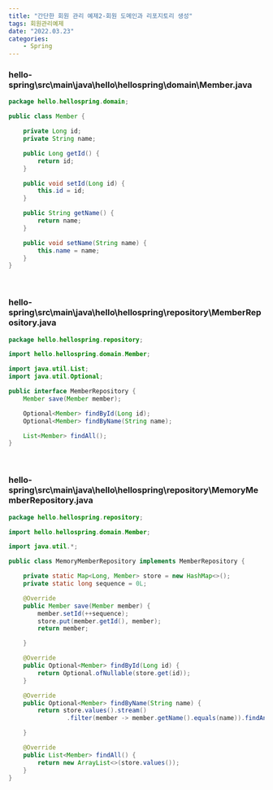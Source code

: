 ```yaml
---
title: "간단한 회원 관리 예제2-회원 도메인과 리포지토리 생성"
tags: 회원관리예제
date: "2022.03.23"
categories: 
    - Spring
---
```


### hello-spring\src\main\java\hello\hellospring\domain\Member.java
```java
package hello.hellospring.domain;

public class Member {

    private Long id;
    private String name;

    public Long getId() {
        return id;
    }

    public void setId(Long id) {
        this.id = id;
    }

    public String getName() {
        return name;
    }

    public void setName(String name) {
        this.name = name;
    }
}
```

<br>

### hello-spring\src\main\java\hello\hellospring\repository\MemberRepository.java
```java
package hello.hellospring.repository;

import hello.hellospring.domain.Member;

import java.util.List;
import java.util.Optional;

public interface MemberRepository {
    Member save(Member member);

    Optional<Member> findById(Long id);
    Optional<Member> findByName(String name);

    List<Member> findAll();
}

```

<br>

### hello-spring\src\main\java\hello\hellospring\repository\MemoryMemberRepository.java
```java
package hello.hellospring.repository;

import hello.hellospring.domain.Member;

import java.util.*;

public class MemoryMemberRepository implements MemberRepository {

    private static Map<Long, Member> store = new HashMap<>();
    private static long sequence = 0L;

    @Override
    public Member save(Member member) {
        member.setId(++sequence);
        store.put(member.getId(), member);
        return member;

    }

    @Override
    public Optional<Member> findById(Long id) {
        return Optional.ofNullable(store.get(id));
    }

    @Override
    public Optional<Member> findByName(String name) {
        return store.values().stream()
                .filter(member -> member.getName().equals(name)).findAny();

    }

    @Override
    public List<Member> findAll() {
        return new ArrayList<>(store.values());
    }
}
```